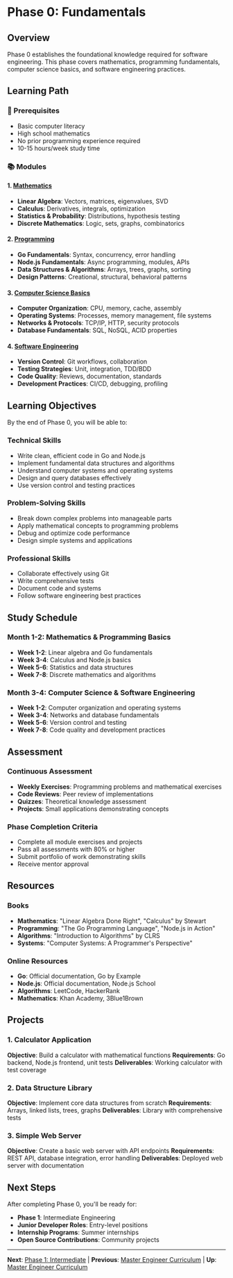 # Phase 0: Fundamentals

## Overview

Phase 0 establishes the foundational knowledge required for software engineering. This phase covers mathematics, programming fundamentals, computer science basics, and software engineering practices.

## Learning Path

### 🎯 Prerequisites
- Basic computer literacy
- High school mathematics
- No prior programming experience required
- 10-15 hours/week study time

### 📚 Modules

#### 1. [Mathematics](./mathematics/)
- **Linear Algebra**: Vectors, matrices, eigenvalues, SVD
- **Calculus**: Derivatives, integrals, optimization
- **Statistics & Probability**: Distributions, hypothesis testing
- **Discrete Mathematics**: Logic, sets, graphs, combinatorics

#### 2. [Programming](./programming/)
- **Go Fundamentals**: Syntax, concurrency, error handling
- **Node.js Fundamentals**: Async programming, modules, APIs
- **Data Structures & Algorithms**: Arrays, trees, graphs, sorting
- **Design Patterns**: Creational, structural, behavioral patterns

#### 3. [Computer Science Basics](./cs-basics/)
- **Computer Organization**: CPU, memory, cache, assembly
- **Operating Systems**: Processes, memory management, file systems
- **Networks & Protocols**: TCP/IP, HTTP, security protocols
- **Database Fundamentals**: SQL, NoSQL, ACID properties

#### 4. [Software Engineering](./software-engineering/)
- **Version Control**: Git workflows, collaboration
- **Testing Strategies**: Unit, integration, TDD/BDD
- **Code Quality**: Reviews, documentation, standards
- **Development Practices**: CI/CD, debugging, profiling

## Learning Objectives

By the end of Phase 0, you will be able to:

### Technical Skills
- Write clean, efficient code in Go and Node.js
- Implement fundamental data structures and algorithms
- Understand computer systems and operating systems
- Design and query databases effectively
- Use version control and testing practices

### Problem-Solving Skills
- Break down complex problems into manageable parts
- Apply mathematical concepts to programming problems
- Debug and optimize code performance
- Design simple systems and applications

### Professional Skills
- Collaborate effectively using Git
- Write comprehensive tests
- Document code and systems
- Follow software engineering best practices

## Study Schedule

### Month 1-2: Mathematics & Programming Basics
- **Week 1-2**: Linear algebra and Go fundamentals
- **Week 3-4**: Calculus and Node.js basics
- **Week 5-6**: Statistics and data structures
- **Week 7-8**: Discrete mathematics and algorithms

### Month 3-4: Computer Science & Software Engineering
- **Week 1-2**: Computer organization and operating systems
- **Week 3-4**: Networks and database fundamentals
- **Week 5-6**: Version control and testing
- **Week 7-8**: Code quality and development practices

## Assessment

### Continuous Assessment
- **Weekly Exercises**: Programming problems and mathematical exercises
- **Code Reviews**: Peer review of implementations
- **Quizzes**: Theoretical knowledge assessment
- **Projects**: Small applications demonstrating concepts

### Phase Completion Criteria
- Complete all module exercises and projects
- Pass all assessments with 80% or higher
- Submit portfolio of work demonstrating skills
- Receive mentor approval

## Resources

### Books
- **Mathematics**: "Linear Algebra Done Right", "Calculus" by Stewart
- **Programming**: "The Go Programming Language", "Node.js in Action"
- **Algorithms**: "Introduction to Algorithms" by CLRS
- **Systems**: "Computer Systems: A Programmer's Perspective"

### Online Resources
- **Go**: Official documentation, Go by Example
- **Node.js**: Official documentation, Node.js School
- **Algorithms**: LeetCode, HackerRank
- **Mathematics**: Khan Academy, 3Blue1Brown

## Projects

### 1. Calculator Application
**Objective**: Build a calculator with mathematical functions
**Requirements**: Go backend, Node.js frontend, unit tests
**Deliverables**: Working calculator with test coverage

### 2. Data Structure Library
**Objective**: Implement core data structures from scratch
**Requirements**: Arrays, linked lists, trees, graphs
**Deliverables**: Library with comprehensive tests

### 3. Simple Web Server
**Objective**: Create a basic web server with API endpoints
**Requirements**: REST API, database integration, error handling
**Deliverables**: Deployed web server with documentation

## Next Steps

After completing Phase 0, you'll be ready for:
- **Phase 1**: Intermediate Engineering
- **Junior Developer Roles**: Entry-level positions
- **Internship Programs**: Summer internships
- **Open Source Contributions**: Community projects

---

**Next**: [Phase 1: Intermediate](../phase1_intermediate/README.md) | **Previous**: [Master Engineer Curriculum](../README.md) | **Up**: [Master Engineer Curriculum](../README.md)
